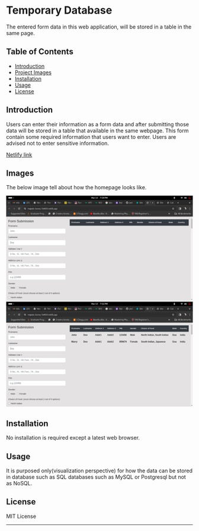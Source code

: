 # Temporary Database

The entered form data in this web application, will be stored in a table in the same page.

## Table of Contents

- [Introduction](#introduction)
- [Project Images](#Images)
- [Installation](#installation)
- [Usage](#usage)
- [License](#license)

## Introduction

Users can enter their information as a form data and after submitting those data will be stored in a table that available in the same webpage. This form contain some required information that users want to enter. Users are advised not to enter sensitive information.

[Netlify link](https://majestic-bunny-7e4659.netlify.app/)

## Images

The below image tell about how the homepage looks like.

![Homepage](img1.png)
![Updated Table](img2.png)

## Installation

No installation is required except a latest web browser.

## Usage

It is purposed only(visualization perspective) for how the data can be stored in database such as SQL databases such as MySQL or Postgresql but not as NoSQL.

## License

MIT License

---
